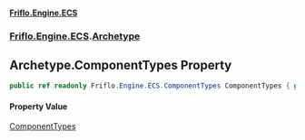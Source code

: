 #### [Friflo.Engine.ECS](index.md 'index')
### [Friflo.Engine.ECS](Friflo.Engine.ECS.md 'Friflo.Engine.ECS').[Archetype](Archetype.md 'Friflo.Engine.ECS.Archetype')

## Archetype.ComponentTypes Property

```csharp
public ref readonly Friflo.Engine.ECS.ComponentTypes ComponentTypes { get; }
```

#### Property Value
[ComponentTypes](ComponentTypes.md 'Friflo.Engine.ECS.ComponentTypes')